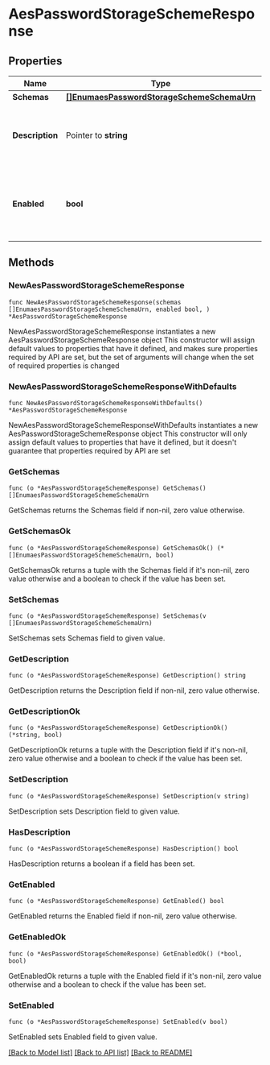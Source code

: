# AesPasswordStorageSchemeResponse

## Properties

Name | Type | Description | Notes
------------ | ------------- | ------------- | -------------
**Schemas** | [**[]EnumaesPasswordStorageSchemeSchemaUrn**](EnumaesPasswordStorageSchemeSchemaUrn.md) |  | 
**Description** | Pointer to **string** | A description for this Password Storage Scheme | [optional] 
**Enabled** | **bool** | Indicates whether the Password Storage Scheme is enabled for use. | 

## Methods

### NewAesPasswordStorageSchemeResponse

`func NewAesPasswordStorageSchemeResponse(schemas []EnumaesPasswordStorageSchemeSchemaUrn, enabled bool, ) *AesPasswordStorageSchemeResponse`

NewAesPasswordStorageSchemeResponse instantiates a new AesPasswordStorageSchemeResponse object
This constructor will assign default values to properties that have it defined,
and makes sure properties required by API are set, but the set of arguments
will change when the set of required properties is changed

### NewAesPasswordStorageSchemeResponseWithDefaults

`func NewAesPasswordStorageSchemeResponseWithDefaults() *AesPasswordStorageSchemeResponse`

NewAesPasswordStorageSchemeResponseWithDefaults instantiates a new AesPasswordStorageSchemeResponse object
This constructor will only assign default values to properties that have it defined,
but it doesn't guarantee that properties required by API are set

### GetSchemas

`func (o *AesPasswordStorageSchemeResponse) GetSchemas() []EnumaesPasswordStorageSchemeSchemaUrn`

GetSchemas returns the Schemas field if non-nil, zero value otherwise.

### GetSchemasOk

`func (o *AesPasswordStorageSchemeResponse) GetSchemasOk() (*[]EnumaesPasswordStorageSchemeSchemaUrn, bool)`

GetSchemasOk returns a tuple with the Schemas field if it's non-nil, zero value otherwise
and a boolean to check if the value has been set.

### SetSchemas

`func (o *AesPasswordStorageSchemeResponse) SetSchemas(v []EnumaesPasswordStorageSchemeSchemaUrn)`

SetSchemas sets Schemas field to given value.


### GetDescription

`func (o *AesPasswordStorageSchemeResponse) GetDescription() string`

GetDescription returns the Description field if non-nil, zero value otherwise.

### GetDescriptionOk

`func (o *AesPasswordStorageSchemeResponse) GetDescriptionOk() (*string, bool)`

GetDescriptionOk returns a tuple with the Description field if it's non-nil, zero value otherwise
and a boolean to check if the value has been set.

### SetDescription

`func (o *AesPasswordStorageSchemeResponse) SetDescription(v string)`

SetDescription sets Description field to given value.

### HasDescription

`func (o *AesPasswordStorageSchemeResponse) HasDescription() bool`

HasDescription returns a boolean if a field has been set.

### GetEnabled

`func (o *AesPasswordStorageSchemeResponse) GetEnabled() bool`

GetEnabled returns the Enabled field if non-nil, zero value otherwise.

### GetEnabledOk

`func (o *AesPasswordStorageSchemeResponse) GetEnabledOk() (*bool, bool)`

GetEnabledOk returns a tuple with the Enabled field if it's non-nil, zero value otherwise
and a boolean to check if the value has been set.

### SetEnabled

`func (o *AesPasswordStorageSchemeResponse) SetEnabled(v bool)`

SetEnabled sets Enabled field to given value.



[[Back to Model list]](../README.md#documentation-for-models) [[Back to API list]](../README.md#documentation-for-api-endpoints) [[Back to README]](../README.md)


